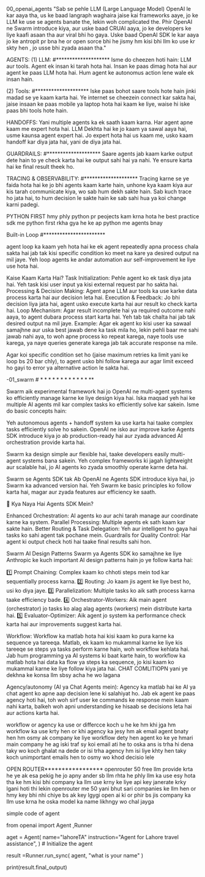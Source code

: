 
00_openai_agents
"Sab se pehle LLM (Large Language Model) OpenAI le kar aaya tha, us ke baad langraph waghaira jaise kai frameworks aaye,
 jo ke LLM ke use se agents banate the, lekin woh complicated the. Phir OpenAI ne Swarm introduce kiya, aur uske baad CRUAI aaya, 
 jo ke developers ke liye kaafi asaan tha aur viral bhi ho gaya. Uske baad OpenAI SDK le kar aaya jo ke antropit  pr bna he or open sorce bhi he jismy hm kisi bhi llm ko use kr skty hen , jo usse bhi zyada asaan tha."

<!-- https://github.com/panaversity/learn-agentic-ai/tree/main/00_openai_agents -->

AGENTS:
(1) LLM: #********************
Isme do cheezen hoti hain: LLM aur tools.
Agent ek insan ki tarah hota hai. Insan ke paas dimag hota hai aur agent ke paas LLM hota hai. Hum agent ke autonomus action lene wale ek insan hain.


(2) Tools: #********************
Iske paas bohot saare tools hote hain jinki madad se ye kaam karta hai. Ye internet se cheezein connect kar sakta hai, jaise insaan ke paas mobile ya laptop hota hai kaam ke liye, waise hi iske paas bhi tools hote hain.

HANDOFFS:
Yani multiple agents ka ek saath kaam karna. Har agent apne kaam me expert hota hai. LLM Dekhta hai ke jo kaam ya sawal aaya hai, usme kaunsa agent expert hai. Jo expert hota hai us kaam me, usko kaam handoff kar diya jata hai, yani de diya jata hai.

GUARDRAILS: #********************
Saare agents jab kaam karke output dete hain to ye check karta hai ke output sahi hai ya nahi. Ye ensure karta hai ke final result theek ho.

TRACING & OBSERVABILITY: #********************
Tracing karne se ye faida hota hai ke jo bhi agents kaam karte hain, unhone kya kaam kiya aur kis tarah communicate kiya, wo sab hum dekh sakte hain. Sab kuch trace ho jata hai, to hum decision le sakte hain ke sab sahi hua ya koi change karni padegi.

<!-- $************************$ -->

PYTHON FIRST 
   hmy phly python pr peojects kam krna hota he best practice sdk me python first rkha gya he ke ap python me agents bnay 
 
Built-in Loop #***********************

agent loop ka kaam yeh hota hai ke ek agent repeatedly apna process chala sakta hai jab tak kisi specific condition ko meet na kare ya desired output na mil jaye. Yeh loop agents ke andar automation aur self-improvement ke liye use hota hai.

Kaise Kaam Karta Hai?
Task Initialization: Pehle agent ko ek task diya jata hai. Yeh task kisi user input ya kisi external request par ho sakta hai.
Processing & Decision Making: Agent apne LLM aur tools ka use karke data process karta hai aur decision leta hai.
Execution & Feedback: Jo bhi decision liya jata hai, agent usko execute karta hai aur result ko check karta hai.
Loop Mechanism: Agar result incomplete hai ya required outcome nahi aaya, to agent dubara process start karta hai. Yeh tab tak chalta hai jab tak desired output na mil jaye.
Example:
Agar ek agent ko kisi user ka sawaal samajhne aur uska best jawab dene ka task mila ho, lekin pehli baar me sahi jawab nahi aya, to woh apne process ko repeat karega, naye tools use karega, ya naye queries generate karega jab tak accurate response na mile.

Agar koi specific condition set ho (jaise maximum retries ka limit yani ke loop bs 20 bar chly), to agent usko bhi follow karega aur agar limit exceed ho gayi to error ya alternative action le sakta hai.




<!-- ////////////////////////////////////////////////// -->

-01_swarm # $**************$

Swarm aik experimental framework hai jo OpenAI ne multi-agent systems ko efficiently manage karne ke liye design kiya hai. Iska maqsad yeh hai ke multiple AI agents mil kar complex tasks ko efficiently solve kar sakein. Isme do basic concepts hain:

Yeh autonomous agents + handoff system ka use karta hai taake complex tasks efficiently solve ho sakein. OpenAI ne isko aur improve karke Agents SDK introduce kiya jo ab production-ready hai aur zyada advanced AI orchestration provide karta hai.

Swarm ka design simple aur flexible hai, taake developers easily multi-agent systems bana sakein. Yeh complex frameworks ki jagah lightweight aur scalable hai, jo AI agents ko zyada smoothly operate karne deta hai.

Swarm se Agents SDK tak
Ab OpenAI ne Agents SDK introduce kiya hai, jo Swarm ka advanced version hai. Yeh Swarm ke basic principles ko follow karta hai, magar aur zyada features aur efficiency ke saath.

🔹 Kya Naya Hai Agents SDK Mein?

Enhanced Orchestration: AI agents ko aur achi tarah manage aur coordinate karne ka system.
Parallel Processing: Multiple agents ek sath kaam kar sakte hain.
Better Routing & Task Delegation: Yeh aur intelligent ho gaya hai tasks ko sahi agent tak pochane mein.
Guardrails for Quality Control: Har agent ki output check hoti hai taake final results sahi hon.


Swarm AI Design Patterns
Swarm ya Agents SDK ko samajhne ke liye Anthropic ke kuch important AI design patterns hain jo ye follow karta hai:

1️⃣ Prompt Chaining: Complex kaam ko chhoti steps mein tod kar sequentially process karna.
2️⃣ Routing: Jo kaam jis agent ke liye best ho, usi ko diya jaye.
3️⃣ Parallelization: Multiple tasks ko aik sath process karna taake efficiency bade.
4️⃣ Orchestrator-Workers: Aik main agent (orchestrator) jo tasks ko alag alag agents (workers) mein distribute karta hai.
5️⃣ Evaluator-Optimizer: Aik agent jo system ka performance check karta hai aur improvements suggest karta hai.

<!-- //////////////////////////////// -->

Workflow:
Workflow ka matlab hota hai kisi kaam ko pura karne ka sequence ya tareeqa. Matlab, ek kaam ko mukammal karne ke liye kis tareeqe se steps ya tasks perform karne hain, woh workflow kehlata hai. Jab hum programming ya AI systems ki baat karte hain, to workflow ka matlab hota hai data ka flow ya steps ka sequence, jo kisi kaam ko mukammal karne ke liye follow kiya jata hai.
CHAT COMLITIOPN 
yani ye dekhna ke konsa llm sbsy acha he wo lagana



Agency/autonomy  (AI ya Chat Agents mein):
Agency ka matlab hai ke AI ya chat agent ko apne aap decision lene ki salahiyat ho. Jab ek agent ke paas agency hoti hai, toh woh sirf user ke commands ke response mein kaam nahi karta, balkeh woh apni understanding ke hisaab se decisions leta hai aur actions karta hai.

workflow or agency ka use or differcce koch u he ke hm khi jga hm workflow ka use krty hen or khi agency ka 
jesy hm ak email agent bnaty hen hm osmy ak company ke liye workflow dety hen agent ko ke ye hmari main company he ag iski traf sy koi email ati he to oska ans is trha hi dena taky wo koch ghalat na dede
or isi trha agency hm isi liye khty hen taky koch unimportant emails hen to osmy wo khod decisio lele 

<!-- //////////////////////////////// -->

OPEN ROUTER*****************
openrouter 50 free llm provide krta he ye ak esa pekig he jo apny ander sb llm rhta he phly llm ka use esy hota tha ke hm kisi bhi 
company ka llm use krny ke liye api key janerate krky lgani hoti thi lekin openrouter me 50 yani bhut sari companies ke llm hen or hmy 
key bhi nhi chiye bs ak key lgygi open ai ki or phir bs jis company ka llm use krna he oska model ka name likhngy  wo chal jayga 

<!-- //////////////////////////////// -->


simple code of agent 

from openai import   Agent ,Runner 

aget = Agent(
   name="lahoreTA"
   instruction="Agent for Lahore travel assistance",
)  # Initialize the agent
<!-- sbsy phly agent ka name dengy or instruction yani sytem prompt yani ke is chiz ko dimag me hmehsa wo rkhyga agent har sawal ka ans dety waqt jesy wo yad rkhyga ke hn me lahuore travel ke liye bna hon -->

result =Runner.run_sync(
   agent,
   "what is your name"
)
<!-- runner hi hmara agent loopko chala he  -->

print(result.final_output)
<!-- final output by default func he jo hmy resul nikal kr deta he  -->